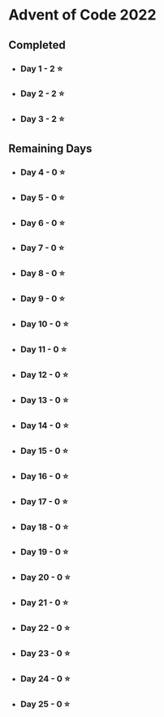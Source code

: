 # Advent of Code 2022

## Completed

 - ### Day 1 - 2 ⭐️
 - ### Day 2 - 2 ⭐
 - ### Day 3 - 2 ⭐

## Remaining Days

 - ### Day 4 - 0 ⭐
 - ### Day 5 - 0 ⭐
 - ### Day 6 - 0 ⭐
 - ### Day 7 - 0 ⭐
 - ### Day 8 - 0 ⭐
 - ### Day 9 - 0 ⭐
 - ### Day 10 - 0 ⭐
 - ### Day 11 - 0 ⭐
 - ### Day 12 - 0 ⭐
 - ### Day 13 - 0 ⭐
 - ### Day 14 - 0 ⭐
 - ### Day 15 - 0 ⭐
 - ### Day 16 - 0 ⭐
 - ### Day 17 - 0 ⭐
 - ### Day 18 - 0 ⭐
 - ### Day 19 - 0 ⭐
 - ### Day 20 - 0 ⭐
 - ### Day 21 - 0 ⭐
 - ### Day 22 - 0 ⭐
 - ### Day 23 - 0 ⭐
 - ### Day 24 - 0 ⭐
 - ### Day 25 - 0 ⭐